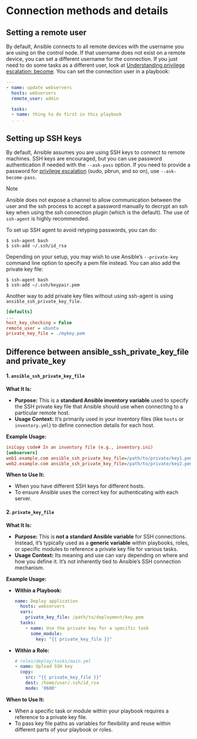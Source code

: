 # Connection methods and details

## Setting a remote user

By default, Ansible connects to all remote devices with the username you are using on the control node. If that username does not exist on a remote device, you can set a different username for the connection. If you just need to do some tasks as a different user, look at [Understanding privilege escalation: become](https://docs.ansible.com/ansible/latest/playbook\_guide/playbooks\_privilege\_escalation.html#become). You can set the connection user in a playbook:

```yaml
---
- name: update webservers
  hosts: webservers
  remote_user: admin

  tasks:
  - name: thing to do first in this playbook
  . . .
```

## Setting up SSH keys

By default, Ansible assumes you are using SSH keys to connect to remote machines. SSH keys are encouraged, but you can use password authentication if needed with the `--ask-pass` option. If you need to provide a password for [privilege escalation](https://docs.ansible.com/ansible/latest/playbook\_guide/playbooks\_privilege\_escalation.html#become) (sudo, pbrun, and so on), use `--ask-become-pass`.

Note

Ansible does not expose a channel to allow communication between the user and the ssh process to accept a password manually to decrypt an ssh key when using the ssh connection plugin (which is the default). The use of `ssh-agent` is highly recommended.

To set up SSH agent to avoid retyping passwords, you can do:

```
$ ssh-agent bash
$ ssh-add ~/.ssh/id_rsa
```

Depending on your setup, you may wish to use Ansible’s `--private-key` command line option to specify a pem file instead. You can also add the private key file:

```
$ ssh-agent bash
$ ssh-add ~/.ssh/keypair.pem
```

Another way to add private key files without using ssh-agent is using `ansible_ssh_private_key_file.`

```ini
[defaults]
...
host_key_checking = False
remote_user = ubuntu
private_key_file = ./mykey.pem

```

## Difference between ansible\_ssh\_private\_key\_file and private\_key

#### **1. `ansible_ssh_private_key_file`**

**What It Is:**

* **Purpose:** This is a **standard Ansible inventory variable** used to specify the SSH private key file that Ansible should use when connecting to a particular remote host.
* **Usage Context:** It’s primarily used in your inventory files (like `hosts` or `inventory.yml`) to define connection details for each host.

**Example Usage:**

```ini
iniCopy code# In an inventory file (e.g., inventory.ini)
[webservers]
web1.example.com ansible_ssh_private_key_file=/path/to/private/key1.pem
web2.example.com ansible_ssh_private_key_file=/path/to/private/key2.pem
```

**When to Use It:**

* When you have different SSH keys for different hosts.
* To ensure Ansible uses the correct key for authenticating with each server.

#### **2. `private_key_file`**

**What It Is:**

* **Purpose:** This is **not a standard Ansible variable** for SSH connections. Instead, it’s typically used as a **generic variable** within playbooks, roles, or specific modules to reference a private key file for various tasks.
* **Usage Context:** Its meaning and use can vary depending on where and how you define it. It’s not inherently tied to Ansible’s SSH connection mechanism.

**Example Usage:**

*   **Within a Playbook:**

    ```yaml
    name: Deploy application
      hosts: webservers
      vars:
        private_key_file: /path/to/deployment/key.pem
      tasks:
        - name: Use the private key for a specific task
          some_module:
            key: "{{ private_key_file }}"
    ```
*   **Within a Role:**

    ```yaml
    # roles/deploy/tasks/main.yml
    - name: Upload SSH key
      copy:
        src: "{{ private_key_file }}"
        dest: /home/user/.ssh/id_rsa
        mode: '0600'
    ```

**When to Use It:**

* When a specific task or module within your playbook requires a reference to a private key file.
* To pass key file paths as variables for flexibility and reuse within different parts of your playbook or roles.
